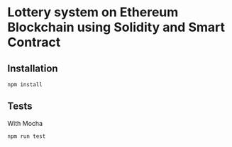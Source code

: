 # Lottery system on Ethereum Blockchain using Solidity and Smart Contract #

## Installation ##

```
npm install
```

## Tests ##

With Mocha

```
npm run test
```